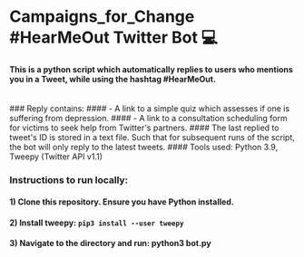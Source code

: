 # Campaigns_for_Change #HearMeOut Twitter Bot 💻

#### This is a python script which automatically replies to users who mentions you in a Tweet, while using the hashtag #HearMeOut. 
<br /> 
### Reply contains:
#### - A link to a simple quiz which assesses if one is suffering from depression.
#### - A link to a consultation scheduling form for victims to seek help from Twitter's partners.
#### The last replied to tweet's ID is stored in a text file. Such that for subsequent runs of the script, the bot will only reply to the latest tweets.
#### Tools used: Python 3.9, Tweepy (Twitter API v1.1) 
<br /> 

### Instructions to run locally:
#### 1) Clone this repository. Ensure you have Python installed.
#### 2) Install tweepy: ``` pip3 install --user tweepy ```
#### 3) Navigate to the directory and run: python3 bot.py

